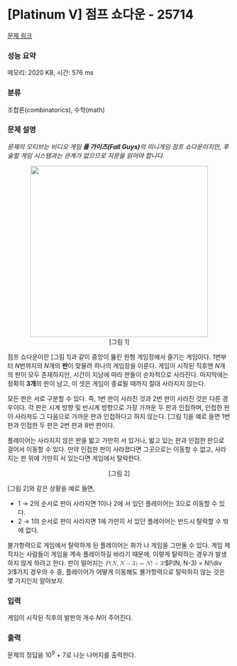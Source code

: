# [Platinum V] 점프 쇼다운 - 25714 

[문제 링크](https://www.acmicpc.net/problem/25714) 

### 성능 요약

메모리: 2020 KB, 시간: 576 ms

### 분류

조합론(combinatorics), 수학(math)

### 문제 설명

<p><em>문제의 모티브는 비디오 게임 <strong>폴 가이즈(Fall Guys)</strong>의 미니게임 점프 쇼다운이지만, 후술할 게임 시스템과는 관계가 없으므로 지문을 읽어야 합니다.</em></p>

<p style="text-align: center;"><img alt="" src="https://upload.acmicpc.net/02089e57-fcde-4787-a7b4-139534fc2899/-/preview/" style="height: 385px; width: 400px;"><br>
[그림 1]</p>

<p>점프 쇼다운이란 [그림 1]과 같이 중앙이 뚫린 원형 게임장에서 즐기는 게임이다. 1번부터 <em>N</em>번까지의 <em>N</em>개의 <strong>판</strong>이 맞물려 하나의 게임장을 이룬다. 게임이 시작된 직후엔 <em>N</em>개의 판이 모두 존재하지만, 시간이 지남에 따라 판들이 순차적으로 사라진다. 마지막에는 정확히 <strong>3개</strong>의 판이 남고, 이 셋은 게임이 종료될 때까지 절대 사라지지 않는다.</p>

<p>모든 판은 서로 구분할 수 있다. 즉, 1번 판이 사라진 것과 2번 판이 사라진 것은 다른 경우이다. 각 판은 시계 방향 및 반시계 방향으로 가장 가까운 두 판과 인접하며, 인접한 판이 사라져도 그 다음으로 가까운 판과 인접하다고 하지 않는다. [그림 1]을 예로 들면 1번 판과 인접한 두 판은 2번 판과 8번 판이다.</p>

<p>플레이어는 사라지지 않은 판을 밟고 가만히 서 있거나, 밟고 있는 판과 인접한 판으로 걸어서 이동할 수 있다. 만약 인접한 판이 사라졌다면 그곳으로는 이동할 수 없고, 사라지는 판 위에 가만히 서 있는다면 게임에서 탈락한다.</p>

<p style="text-align: center;"><img alt="" src="https://upload.acmicpc.net/5c902fea-11d6-4cac-9e4e-c4136cf3aafd/-/preview/"><br>
[그림 2]</p>

<p>[그림 2]와 같은 상황을 예로 들면,</p>

<ul>
	<li>1 → 2의 순서로 판이 사라지면 1이나 2에 서 있던 플레이어는 3으로 이동할 수 있다.</li>
	<li>2 → 1의 순서로 판이 사라지면 1에 가만히 서 있던 플레이어는 반드시 탈락할 수 밖에 없다.</li>
</ul>

<p>불가항력으로 게임에서 탈락하게 된 플레이어는 화가 나 게임을 그만둘 수 있다. 게임 제작자는 사람들이 게임을 계속 플레이하길 바라기 때문에, 이렇게 탈락하는 경우가 발생하지 않게 하려고 한다. 판이 떨어지는 <mjx-container class="MathJax" jax="CHTML" style="font-size: 99.9%; position: relative;"><mjx-math class="MJX-TEX" aria-hidden="true"><mjx-mi class="mjx-i"><mjx-c class="mjx-c1D443 TEX-I"></mjx-c></mjx-mi><mjx-mo class="mjx-n"><mjx-c class="mjx-c28"></mjx-c></mjx-mo><mjx-mi class="mjx-i"><mjx-c class="mjx-c1D441 TEX-I"></mjx-c></mjx-mi><mjx-mo class="mjx-n"><mjx-c class="mjx-c2C"></mjx-c></mjx-mo><mjx-mi class="mjx-i" space="2"><mjx-c class="mjx-c1D441 TEX-I"></mjx-c></mjx-mi><mjx-mo class="mjx-n" space="3"><mjx-c class="mjx-c2212"></mjx-c></mjx-mo><mjx-mn class="mjx-n" space="3"><mjx-c class="mjx-c33"></mjx-c></mjx-mn><mjx-mo class="mjx-n"><mjx-c class="mjx-c29"></mjx-c></mjx-mo><mjx-mo class="mjx-n" space="4"><mjx-c class="mjx-c3D"></mjx-c></mjx-mo><mjx-mi class="mjx-i" space="4"><mjx-c class="mjx-c1D441 TEX-I"></mjx-c></mjx-mi><mjx-mo class="mjx-n"><mjx-c class="mjx-c21"></mjx-c></mjx-mo><mjx-mo class="mjx-n" space="3"><mjx-c class="mjx-cF7"></mjx-c></mjx-mo><mjx-mn class="mjx-n" space="3"><mjx-c class="mjx-c33"></mjx-c></mjx-mn><mjx-mo class="mjx-n"><mjx-c class="mjx-c21"></mjx-c></mjx-mo></mjx-math><mjx-assistive-mml unselectable="on" display="inline"><math xmlns="http://www.w3.org/1998/Math/MathML"><mi>P</mi><mo stretchy="false">(</mo><mi>N</mi><mo>,</mo><mi>N</mi><mo>−</mo><mn>3</mn><mo stretchy="false">)</mo><mo>=</mo><mi>N</mi><mo>!</mo><mo>÷</mo><mn>3</mn><mo>!</mo></math></mjx-assistive-mml><span aria-hidden="true" class="no-mathjax mjx-copytext">$P(N, N-3) = N!\div 3!$</span></mjx-container>가지 경우의 수 중, 플레이어가 어떻게 이동해도 불가항력으로 탈락하지 않는 것은 몇 가지인지 알아보자.</p>

### 입력 

 <p>게임이 시작된 직후의 발판의 개수 <em>N</em>이 주어진다.</p>

### 출력 

 <p>문제의 정답을 10<sup>9</sup> + 7로 나눈 나머지를 출력한다.</p>

